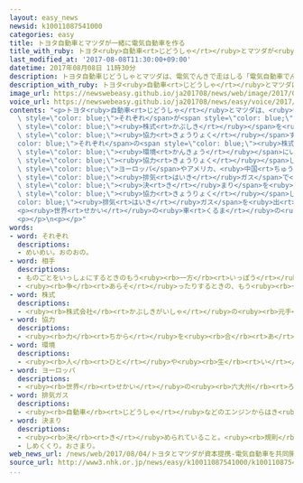 ```yaml
---
layout: easy_news
newsid: k10011087541000
categories: easy
title: トヨタ自動車とマツダが一緒に電気自動車を作る
title_with_ruby: トヨタ<ruby>自動車<rt>じどうしゃ</rt></ruby>とマツダが<ruby>一緒<rt>いっしょ</rt></ruby>に<ruby>電気自動車<rt>でんきじどうしゃ</rt></ruby>を<ruby>作<rt>つく</rt></ruby>る
last_modified_at: '2017-08-08T11:30:00+09:00'
datetime: 2017年08月08日 11時30分
description: トヨタ自動車じどうしゃとマツダは、電気でんきで走はしる「電気自動車でんきじどうしゃ」などを一緒いっしょに作つくるため、それぞれが相手あいての会社かいしゃの株式かぶしきを買かって協力きょうりょくすることにしました。
description_with_ruby: トヨタ<ruby>自動車<rt>じどうしゃ</rt></ruby>とマツダは、<ruby>電気<rt>でんき</rt></ruby>で<ruby>走<rt>はし</rt></ruby>る「<ruby>電気自動車<rt>でんきじどうしゃ</rt></ruby>」などを<ruby>一緒<rt>いっしょ</rt></ruby>に<ruby>作<rt>つく</rt></ruby>るため、それぞれが<ruby>相手<rt>あいて</rt></ruby>の<ruby>会社<rt>かいしゃ</rt></ruby>の<ruby>株式<rt>かぶしき</rt></ruby>を<ruby>買<rt>か</rt></ruby>って<ruby>協力<rt>きょうりょく</rt></ruby>することにしました。
image_url: https://newswebeasy.github.io/ja201708/news/web/image/2017/08/08/k10011087541000.jpg
voice_url: https://newswebeasy.github.io/ja201708/news/easy/voice/2017/08/08/k10011087541000.mp3
contents: "<p>トヨタ<ruby>自動車<rt>じどうしゃ</rt></ruby>とマツダは、<ruby>電気<rt>でんき</rt></ruby>で<ruby>走<rt>はし</rt></ruby>る「<ruby>電気自動車<rt>でんきじどうしゃ</rt></ruby>」などを<ruby>一緒<rt>いっしょ</rt></ruby>に<ruby>作<rt>つく</rt></ruby>るため、<span\
  \ style=\"color: blue;\">それぞれ</span>が<span style=\"color: blue;\"><ruby>相手<rt>あいて</rt></ruby></span>の<ruby>会社<rt>かいしゃ</rt></ruby>の<span\
  \ style=\"color: blue;\"><ruby>株式<rt>かぶしき</rt></ruby></span>を<ruby>買<rt>か</rt></ruby>って<span\
  \ style=\"color: blue;\"><ruby>協力<rt>きょうりょく</rt></ruby></span>することにしました。<span style=\"\
  color: blue;\">それぞれ</span>の<span style=\"color: blue;\"><ruby>株式<rt>かぶしき</rt></ruby></span>を５００<ruby>億<rt>おく</rt></ruby><ruby>円<rt>えん</rt></ruby>で<ruby>買<rt>か</rt></ruby>います。２つの<ruby>会社<rt>かいしゃ</rt></ruby>は２<ruby>年<rt>ねん</rt></ruby><ruby>前<rt>まえ</rt></ruby>から<span\
  \ style=\"color: blue;\"><ruby>環境<rt>かんきょう</rt></ruby></span>にいい<ruby>車<rt>くるま</rt></ruby>を<ruby>作<rt>つく</rt></ruby>る<ruby>技術<rt>ぎじゅつ</rt></ruby>などで<span\
  \ style=\"color: blue;\"><ruby>協力<rt>きょうりょく</rt></ruby></span>しています。</p>\n<p><ruby>今<rt>いま</rt></ruby>まで２つの<ruby>会社<rt>かいしゃ</rt></ruby>は<ruby>電気自動車<rt>でんきじどうしゃ</rt></ruby>を<ruby>売<rt>う</rt></ruby>っていませんでした。しかし、<span\
  \ style=\"color: blue;\">ヨーロッパ</span>やアメリカ、<ruby>中国<rt>ちゅうごく</rt></ruby>では、<span\
  \ style=\"color: blue;\"><ruby>排気<rt>はいき</rt></ruby>ガス</span>で<ruby>空気<rt>くうき</rt></ruby>が<ruby>汚<rt>よご</rt></ruby>れないように<span\
  \ style=\"color: blue;\"><ruby>決<rt>き</rt></ruby>まり</span>を<ruby>厳<rt>きび</rt></ruby>しくしています。このため、２つの<ruby>会社<rt>かいしゃ</rt></ruby>は<span\
  \ style=\"color: blue;\"><ruby>協力<rt>きょうりょく</rt></ruby></span>して、<span style=\"\
  color: blue;\"><ruby>排気<rt>はいき</rt></ruby>ガス</span>を<ruby>出<rt>だ</rt></ruby>さない<ruby>電気自動車<rt>でんきじどうしゃ</rt></ruby>などを<ruby>作<rt>つく</rt></ruby>ってたくさん<ruby>売<rt>う</rt></ruby>りたいと<ruby>考<rt>かんが</rt></ruby>えています。</p>\n\
  <p><ruby>世界<rt>せかい</rt></ruby>の<ruby>車<rt>くるま</rt></ruby>の<ruby>会社<rt>かいしゃ</rt></ruby>は、これから<ruby>電気自動車<rt>でんきじどうしゃ</rt></ruby>などの<ruby>新<rt>あたら</rt></ruby>しい<ruby>技術<rt>ぎじゅつ</rt></ruby>で<ruby>競争<rt>きょうそう</rt></ruby>していくことになりそうです。</p>\n\
  <p></p>\n<p></p>"
words:
- word: それぞれ
  descriptions:
  - めいめい。おのおの。
- word: 相手
  descriptions:
  - ものごとをいっしょにするときのもう<ruby><rb>一方</rb><rt>いっぽう</rt></ruby>の<ruby><rb>人</rb><rt>ひと</rt></ruby>。
  - <ruby><rb>争</rb><rt>あらそ</rt></ruby>ったりするときの、もう<ruby><rb>一方</rb><rt>いっぽう</rt></ruby>の<ruby><rb>側</rb><rt>がわ</rt></ruby>。
- word: 株式
  descriptions:
  - <ruby><rb>株式会社</rb><rt>かぶしきがいしゃ</rt></ruby>の<ruby><rb>元手</rb><rt>もとで</rt></ruby>の<ruby><rb>単位</rb><rt>たんい</rt></ruby>。<ruby><rb>総額</rb><rt>そうがく</rt></ruby>を<ruby><rb>均等</rb><rt>きんとう</rt></ruby>に<ruby><rb>分</rb><rt>わ</rt></ruby>けた、その<ruby><rb>一</rb><rt>ひと</rt></ruby>つ<ruby><rb>一</rb><rt>ひと</rt></ruby>つをいう。
- word: 協力
  descriptions:
  - <ruby><rb>力</rb><rt>ちから</rt></ruby>を<ruby><rb>合</rb><rt>あ</rt></ruby>わせて、ものごとを<ruby><rb>行</rb><rt>おこな</rt></ruby>うこと。
- word: 環境
  descriptions:
  - <ruby><rb>人</rb><rt>ひと</rt></ruby>や<ruby><rb>生</rb><rt>い</rt></ruby>き<ruby><rb>物</rb><rt>もの</rt></ruby>を<ruby><rb>取</rb><rt>と</rt></ruby>り<ruby><rb>巻</rb><rt>ま</rt></ruby>き、<ruby><rb>影響</rb><rt>えいきょう</rt></ruby>をあたえる<ruby><rb>周</rb><rt>まわ</rt></ruby>りの<ruby><rb>世界</rb><rt>せかい</rt></ruby>。
- word: ヨーロッパ
  descriptions:
  - <ruby><rb>世界</rb><rt>せかい</rt></ruby>の<ruby><rb>六大州</rb><rt>ろくだいしゅう</rt></ruby>の<ruby><rb>一</rb><rt>ひと</rt></ruby>つ。アジアの<ruby><rb>北西</rb><rt>ほくせい</rt></ruby>、アフリカの<ruby><rb>北</rb><rt>きた</rt></ruby>にある。<ruby><rb>産業</rb><rt>さんぎょう</rt></ruby>や<ruby><rb>文化</rb><rt>ぶんか</rt></ruby>が<ruby><rb>発達</rb><rt>はったつ</rt></ruby>した<ruby><rb>国</rb><rt>くに</rt></ruby>が<ruby><rb>多</rb><rt>おお</rt></ruby>い。
- word: 排気ガス
  descriptions:
  - <ruby><rb>自動車</rb><rt>じどうしゃ</rt></ruby>などのエンジンからはき<ruby><rb>出</rb><rt>だ</rt></ruby>される、<ruby><rb>不用</rb><rt>ふよう</rt></ruby>になったガス。<ruby><rb>有害</rb><rt>ゆうがい</rt></ruby>な<ruby><rb>物質</rb><rt>ぶっしつ</rt></ruby>をふくみ、<ruby><rb>大気汚染</rb><rt>たいきおせん</rt></ruby>の<ruby><rb>原因</rb><rt>げんいん</rt></ruby>になる。
- word: 決まり
  descriptions:
  - <ruby><rb>決</rb><rt>き</rt></ruby>められていること。<ruby><rb>規則</rb><rt>きそく</rt></ruby>。<ruby><rb>習慣</rb><rt>しゅうかん</rt></ruby>。
  - しめくくり。おさまり。
web_news_url: /news/web/2017/08/04/トヨタとマツダが資本提携-電気自動車を共同開発へ/
source_url: http://www3.nhk.or.jp/news/easy/k10011087541000/k10011087541000.html
...
```

